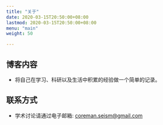 ```yaml
---
title: "关于"
date: 2020-03-15T20:50:00+08:00
lastmod: 2020-03-15T20:50:00+08:00
menu: "main"
weight: 50

---
```


## 博客内容

- 将自己在学习、科研以及生活中积累的经验做一个简单的记录。


## 联系方式

- 学术讨论请通过电子邮箱: [coreman.seism@gmail.com](mailto:coreman.seism@gmail.com)
